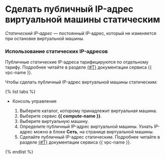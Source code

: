 # Сделать публичный IP-адрес виртуальной машины статическим

_Статический IP-адрес_ — постоянный IP-адрес, который не изменяется при остановке виртуальной машины.

### Использование статических IP-адресов

Публичные статические IP-адреса тарифицируются по отдельному тарифу. Подробнее читайте в разделе [{#T}](../../../vpc/pricing.md#prices-public-ip) документации сервиса {{ vpc-name }}.

Чтобы сделать публичный IP-адрес виртуальной машины статическим:

{% list tabs %}

- Консоль управления

  1. Выберите каталог, которому принадлежит виртуальная машина.
  1. Выберите сервис **{{ compute-name }}**.
  1. Выберите виртуальную машину.
  1. Определите публичный IP-адрес виртуальной машины. Узнать IP-адрес можно в блоке **Сеть**, на странице виртуальной машины.
  1. Сделайте публичный IP-адрес статическим. Подробнее читайте в разделе [{#T}](../../../vpc/operations/set-static-ip.md) документации сервиса {{ vpc-name }}.

{% endlist %}





